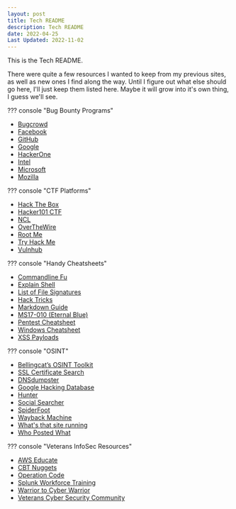 ```yaml
---
layout: post
title: Tech README
description: Tech README
date: 2022-04-25
Last Updated: 2022-11-02
---
```


This is the Tech README.

There were quite a few resources I wanted to keep from my previous sites, as well as new ones I find along the way.  Until I figure out what else should go here, I'll just keep them listed here.  Maybe it will grow into it's own thing, I guess we'll see.

??? console "Bug Bounty Programs"
    <ul>
    <li><a href="https://bugcrowd.com/" target="_blank">Bugcrowd</a></li>
    <li><a href="https://www.facebook.com/whitehat" target="_blank">Facebook</a></li>
    <li><a href="https://bounty.github.com/" target="_blank">GitHub</a></li>
    <li><a href="https://www.google.com/about/appsecurity/reward-program/" target="_blank">Google</a></li>
    <li><a href="https://www.hackerone.com/" target="_blank">HackerOne</a></li>
    <li><a href="https://www.intel.com/content/www/us/en/security-center/default.html" target="_blank">Intel</a></li>
    <li><a href="https://www.microsoft.com/en-us/msrc/bounty?rtc=1" target="_blank">Microsoft</a></li>
    <li><a href="https://www.mozilla.org/en-US/security/bug-bounty/" target="_blank">Mozilla</a></li>
    </ul>

??? console "CTF Platforms"
    <ul>
    <li><a href="https://www.hackthebox.eu/" target="_blank">Hack The Box</a></li>
    <li><a href="https://ctf.hacker101.com/" target="_blank">Hacker101 CTF</a></li>
    <li><a href="https://nationalcyberleague.org/" target="_blank">NCL</a></li>
    <li><a href="http://overthewire.org/wargames/" target="_blank">OverTheWire</a></li>
    <li><a href="https://www.root-me.org/" target="_blank">Root Me</a></li>
    <li><a href="https://tryhackme.com/" target="_blank">Try Hack Me</a></li>
    <li><a href="https://www.vulnhub.com/" target="_blank">Vulnhub</a></li>
    </ul>


??? console "Handy Cheatsheets"
    <ul>
    <li><a href="https://www.commandlinefu.com/commands/browse" target="_blank">Commandline Fu</a></li>
    <li><a href="https://explainshell.com/" target="_blank">Explain Shell</a></li>
    <li><a href="https://en.wikipedia.org/wiki/List_of_file_signatures" target="_blank">List of File Signatures</a></li>
    <li><a href="https://book.hacktricks.xyz/" target="_blank">Hack Tricks</a></li>
    <li><a href="https://www.markdownguide.org/basic-syntax" target="_blank">Markdown Guide</a></li>
    <li><a href="https://ivanitlearning.wordpress.com/2019/02/24/exploiting-ms17-010-without-metasploit-win-xp-sp3/" target="_blank">MS17-010 (Eternal Blue)</a></li>
    <li><a href="https://ired.team/offensive-security-experiments/offensive-security-cheetsheets" target="_blank">Pentest Cheatsheet</a></li>
    <li><a href="https://m0chan.github.io/2019/07/30/Windows-Notes-and-Cheatsheet.html#-basics" target="_blank">Windows Cheatsheet</a></li>
    <li><a href="https://github.com/Pgaijin66/XSS-Payloads/blob/master/payload.txt" target="_blank">XSS Payloads</a></li>
    </ul>

??? console "OSINT"
    <ul>
    <li><a href="https://docs.google.com/document/d/1BfLPJpRtyq4RFtHJoNpvWQjmGnyVkfE2HYoICKOGguA/edit#heading=h.po9n93ahppok" target="_blank">Bellingcat’s OSINT Toolkit</a></li>
    <li><a href="https://crt.sh/" target="_blank">SSL Certificate Search</a></li>
    <li><a href="https://dnsdumpster.com/" target="_blank">DNSdumpster</a></li>
    <li><a href="https://www.exploit-db.com/google-hacking-database" target="_blank">Google Hacking Database</a></li>
    <li><a href="http://hunter.io/search" target="_blank">Hunter</a></li>
    <li><a href="https://www.social-searcher.com/" target="_blank">Social Searcher</a></li>
    <li><a href="https://www.spiderfoot.net/" target="_blank">SpiderFoot</a></li>
    <li><a href="http://archive.org/web/web.php" target="_blank">Wayback Machine</a></li>
    <li><a href="https://sitereport.netcraft.com/" target="_blank">What's that site running</a></li>
    <li><a href="http://whopostedwhat.com/" target="_blank">Who Posted What</a></li>
    </ul>


??? console "Veterans InfoSec Resources"
    <ul>
    <li><a href="https://aws.amazon.com/education/awseducate/veterans/" target="_blank">AWS Educate</a></li>
    <li><a href="https://www.cbtnuggets.com/veterans-promo" target="_blank">CBT Nuggets</a></li>
    <li><a href="https://operationcode.org/" target="_blank">Operation Code</a></li>
    <li><a href="https://workplus.splunk.com/veterans" target="_blank">Splunk Workforce Training</a></li>
    <li><a href="https://w2cw.org/" target="_blank">Warrior to Cyber Warrior</a></li>
    <li><a href="https://veteransec.com/" target="_blank">Veterans Cyber Security Community</a></li>
    </ul>


<br>
<!--
`Um9zZXMgYXJlIHJlZCwgdmlvbGV0cyBhcmUgYmx1ZSwgdW5leHBlY3RlZCAneycgb24gbGluZSAzMi4K`
-->